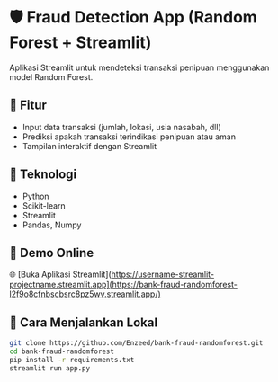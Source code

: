 # 🛡️ Fraud Detection App (Random Forest + Streamlit)

Aplikasi Streamlit untuk mendeteksi transaksi penipuan menggunakan model Random Forest.

## 🚀 Fitur
- Input data transaksi (jumlah, lokasi, usia nasabah, dll)
- Prediksi apakah transaksi terindikasi penipuan atau aman
- Tampilan interaktif dengan Streamlit

## 🧠 Teknologi
- Python
- Scikit-learn
- Streamlit
- Pandas, Numpy

## 🔗 Demo Online
🌐 [Buka Aplikasi Streamlit](https://username-streamlit-projectname.streamlit.app](https://bank-fraud-randomforest-l2f9o8cfnbscbsrc8pz5wv.streamlit.app/)

## 📁 Cara Menjalankan Lokal
```bash
git clone https://github.com/Enzeed/bank-fraud-randomforest.git
cd bank-fraud-randomforest
pip install -r requirements.txt
streamlit run app.py
